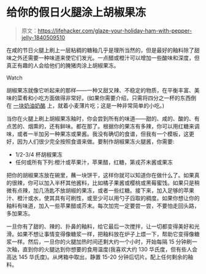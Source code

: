 # 给你的假日火腿涂上胡椒果冻

> 原文：<https://lifehacker.com/glaze-your-holiday-ham-with-pepper-jelly-1840509510>

在咸的节日火腿上刷上一层粘稠的糖釉几乎是理所当然的，但是最好的釉料除了甜味之外还需要一种味道来使它们发光。一点醋或橙汁可以增加一些酸味和深度，但真正有趣的人会给他们的腌猪肉涂上胡椒果冻。

Watch

胡椒果冻就像它听起来的那样——一种又甜又辣、不稳定的物质，在平衡丰富、美味的菜肴和小吃方面做得非常好。(如果你需要介绍，只需将四分之一杯的东西倒在 [一块奶油奶酪](https://skillet.lifehacker.com/snacks-you-can-safely-make-while-super-high-1834082630) 上，就着小麦薄片吃；这是一种非常简单的小吃。)

当你在火腿上刷上胡椒果冻釉时，你会尝到所有的味道——甜的、咸的、酸的、有点苦的、烟熏的，还有鲜味。都在那了。根据你的果冻有多辣，你可以用红糖来调味，或者一半加另一种果冻或果酱。我没有确切的食谱，但我有一个模板，这更好，因为人们很少完全按照食谱来做。要制作胡椒果冻火腿酱，你需要:

*   1/2-3/4 杯胡椒果冻
*   任何或所有下列:橙汁或苹果汁，苹果醋，红糖，第戎芥末酱或果冻

把你的胡椒果冻放在碗里，蘸一块饼干，这样你就可以知道你在做什么了。如果真的很辣，你可以加入半杯其他酱料，比如橘子果酱或樱桃或黑莓蜜饯。如果只是稍微有点辣，加几汤匙不放胡椒的果冻，或者一些红糖。接下来，加入足够的苹果汁、橙汁或水，使其具有可刷性，或至少可以用勺子舀取的稠度。如果你想让你的釉料有味道，加入一些苹果醋或芥末。每次加完一定要尝一尝，不要怕走回头路，多加果冻。

一旦你有了甜的、辣的、扑鼻的釉料，给它最后一次搅拌，让一切都变得美好和光滑。如果不想让事情变得像糖浆一样，把釉料放在炉子上煨一下，帮助它变得像糖浆一样。然后，一旦你的火腿加热时间还剩大约一个小时，开始每隔 15 分钟刷一次釉，直到你的火腿达到你想要的食用温度(我喜欢大约 130 华氏度，但有些人会高达 145 华氏度)。从烤箱中取出，静置 15-20 分钟后切片。配上任何剩余的釉料。